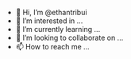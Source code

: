 - 👋 Hi, I’m @ethantribui
- 👀 I’m interested in ...
- 🌱 I’m currently learning ...
- 💞️ I’m looking to collaborate on ...
- 📫 How to reach me ...

<!---
ethantribui/ethantribui is a ✨ special ✨ repository because its `README.md` (this file) appears on your GitHub profile.
You can click the Preview link to take a look at your changes.
--->
